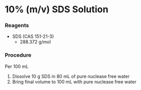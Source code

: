 # 10% (m/v) SDS Solution
### Reagents
- SDS (CAS 151-21-3)
	- 288.372 g/mol

### Procedure
Per 100 mL
1. Dissolve 10 g SDS in 80 mL of pure nuclease free water
2. Bring final volume to 100 mL with pure nuclease free water
